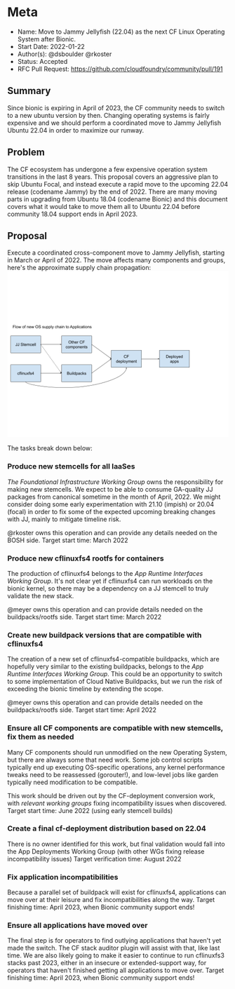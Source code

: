 # Meta
[meta]: #meta
- Name: Move to Jammy Jellyfish (22.04) as the next CF Linux Operating System after Bionic.
- Start Date: 2022-01-22
- Author(s): @dsboulder @rkoster
- Status: Accepted
- RFC Pull Request: https://github.com/cloudfoundry/community/pull/191

## Summary

Since bionic is expiring in April of 2023, the CF community needs to switch to a new ubuntu version by then. 
Changing operating systems is fairly expensive and we should perform a coordinated move to Jammy Jellyfish Ubuntu 22.04 in order to maximize our runway.  

## Problem

The CF ecosystem has undergone a few expensive operation system transitions in the last 8 years. This proposal covers an aggressive plan to skip Ubuntu Focal, and instead execute a rapid move to the upcoming 22.04 release (codename Jammy) by the end of 2022. There are many moving parts in upgrading from Ubuntu 18.04 (codename Bionic) and this document covers what it would take to move them all to Ubuntu 22.04 before community 18.04 support ends in April 2023.

## Proposal

Execute a coordinated cross-component move to Jammy Jellyfish, starting in March or April of 2022. The move affects many components and groups, here's the approximate supply chain propagation:
![Jammy supply chain](rfc-0001-jammy-os/jammy-jellyfish-cf-supply-chain.png)

The tasks break down below:

### Produce new stemcells for all IaaSes
*The Foundational Infrastructure Working Group* owns the responsibility for making new stemcells. We expect to be able to consume GA-quality JJ packages from canonical sometime in the month of April, 2022. We might consider doing some early experimentation with 21.10 (impish) or 20.04 (focal) in order to fix some of the expected upcoming breaking changes with JJ, mainly to mitigate timeline risk.

@rkoster owns this operation and can provide any details needed on the BOSH side. Target start time: March 2022

### Produce new cflinuxfs4 rootfs for containers
The production of cflinuxfs4 belongs to the *App Runtime Interfaces Working Group*. It's not clear yet if cflinuxfs4 can run workloads on the bionic kernel, so there may be a dependency on a JJ stemcell to truly validate the new stack.

@meyer owns this operation and can provide details needed on the buildpacks/rootfs side.
Target start time: March 2022

### Create new buildpack versions that are compatible with cflinuxfs4
The creation of a new set of cflinuxfs4-compatible buildpacks, which are hopefully very similar to the existing buildpacks, belongs to the *App Runtime Interfaces Working Group*. This could be an opportunity to switch to some implementation of Cloud Native Buildpacks, but we run the risk of exceeding the bionic timeline by extending the scope.

@meyer owns this operation and can provide details needed on the buildpacks/rootfs side.
Target start time: April 2022

### Ensure all CF components are compatible with new stemcells, fix them as needed
Many CF components should run unmodified on the new Operating System, but there are always some that need work. Some job control scripts typically end up executing OS-specific operations, any kernel performance tweaks need to be reassessed (gorouter!), and low-level jobs like garden typically need modification to be compatible.

This work should be driven out by the CF-deployment conversion work, with *relevant working groups* fixing incompatibility issues when discovered.
Target start time: June 2022 (using early stemcell builds)

### Create a final cf-deployment distribution based on 22.04
There is no owner identified for this work, but final validation would fall into the App Deployments Working Group (with other WGs fixing release incompatibility issues)
Target verification time: August 2022

### Fix application incompatibilities
Because a parallel set of buildpack will exist for cflinuxfs4, applications can move over at their leisure and fix incompatibilities along the way.
Target finishing time: April 2023, when Bionic community support ends!

### Ensure all applications have moved over
The final step is for operators to find outlying applications that haven't yet made the switch. The CF stack auditor plugin will assist with that, like last time. We are also likely going to make it easier to continue to run cflinuxfs3 stacks past 2023, either in an insecure or extended-support way, for operators that haven't finished getting all applications to move over.
Target finishing time: April 2023, when Bionic community support ends!

